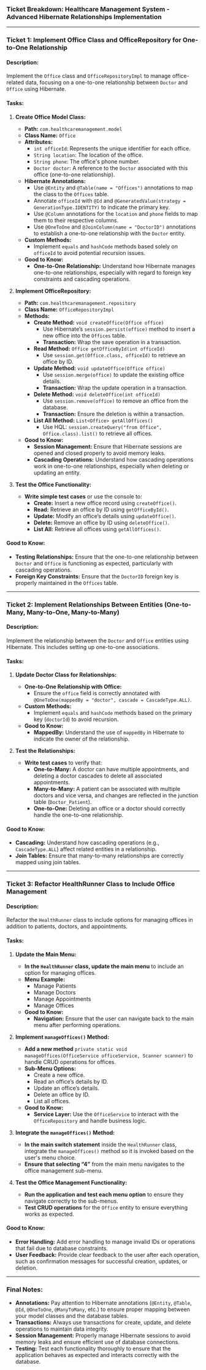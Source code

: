 
### Ticket Breakdown: Healthcare Management System - Advanced Hibernate Relationships Implementation

---

### **Ticket 1: Implement Office Class and OfficeRepository for One-to-One Relationship**

#### **Description:**
Implement the `Office` class and `OfficeRepositoryImpl` to manage office-related data, focusing on a one-to-one relationship between `Doctor` and `Office` using Hibernate.

#### **Tasks:**

1. **Create Office Model Class:**
   - **Path:** `com.healthcaremanagement.model`
   - **Class Name:** `Office`
   - **Attributes:**
     - `int officeId`: Represents the unique identifier for each office.
     - `String location`: The location of the office.
     - `String phone`: The office's phone number.
     - `Doctor doctor`: A reference to the `Doctor` associated with this office (one-to-one relationship).
   - **Hibernate Annotations:**
     - Use `@Entity` and `@Table(name = "Offices")` annotations to map the class to the `Offices` table.
     - Annotate `officeId` with `@Id` and `@GeneratedValue(strategy = GenerationType.IDENTITY)` to indicate the primary key.
     - Use `@Column` annotations for the `location` and `phone` fields to map them to their respective columns.
     - Use `@OneToOne` and `@JoinColumn(name = "DoctorID")` annotations to establish a one-to-one relationship with the `Doctor` entity.
   - **Custom Methods:**
     - Implement `equals` and `hashCode` methods based solely on `officeId` to avoid potential recursion issues.
   - **Good to Know:**
     - **One-to-One Relationship:** Understand how Hibernate manages one-to-one relationships, especially with regard to foreign key constraints and cascading operations.

2. **Implement OfficeRepository:**
   - **Path:** `com.healthcaremanagement.repository`
   - **Class Name:** `OfficeRepositoryImpl`
   - **Methods:**
     - **Create Method:** `void createOffice(Office office)`
       - Use Hibernate’s `session.persist(office)` method to insert a new office into the `Offices` table.
       - **Transaction:** Wrap the save operation in a transaction.
     - **Read Method:** `Office getOfficeById(int officeId)`
       - Use `session.get(Office.class, officeId)` to retrieve an office by ID.
     - **Update Method:** `void updateOffice(Office office)`
       - Use `session.merge(office)` to update the existing office details.
       - **Transaction:** Wrap the update operation in a transaction.
     - **Delete Method:** `void deleteOffice(int officeId)`
       - Use `session.remove(office)` to remove an office from the database.
       - **Transaction:** Ensure the deletion is within a transaction.
     - **List All Method:** `List<Office> getAllOffices()`
       - Use HQL: `session.createQuery("from Office", Office.class).list()` to retrieve all offices.
   - **Good to Know:**
     - **Session Management:** Ensure that Hibernate sessions are opened and closed properly to avoid memory leaks.
     - **Cascading Operations:** Understand how cascading operations work in one-to-one relationships, especially when deleting or updating an entity.

3. **Test the Office Functionality:**
   - **Write simple test cases** or use the console to:
     - **Create:** Insert a new office record using `createOffice()`.
     - **Read:** Retrieve an office by ID using `getOfficeById()`.
     - **Update:** Modify an office’s details using `updateOffice()`.
     - **Delete:** Remove an office by ID using `deleteOffice()`.
     - **List All:** Retrieve all offices using `getAllOffices()`.

#### **Good to Know:**
   - **Testing Relationships:** Ensure that the one-to-one relationship between `Doctor` and `Office` is functioning as expected, particularly with cascading operations.
   - **Foreign Key Constraints:** Ensure that the `DoctorID` foreign key is properly maintained in the `Offices` table.

---

### **Ticket 2: Implement Relationships Between Entities (One-to-Many, Many-to-One, Many-to-Many)**

#### **Description:**
Implement the relationship between the `Doctor` and `Office` entities using Hibernate. This includes setting up one-to-one associations.

#### **Tasks:**

1. **Update Doctor Class for Relationships:**
   - **One-to-One Relationship with Office:**
     - Ensure the `office` field is correctly annotated with `@OneToOne(mappedBy = "doctor", cascade = CascadeType.ALL)`.
   - **Custom Methods:**
     - Implement `equals` and `hashCode` methods based on the primary key (`doctorId`) to avoid recursion.
   - **Good to Know:**
     - **MappedBy:** Understand the use of `mappedBy` in Hibernate to indicate the owner of the relationship.

2. **Test the Relationships:**
   - **Write test cases** to verify that:
     - **One-to-Many:** A doctor can have multiple appointments, and deleting a doctor cascades to delete all associated appointments.
     - **Many-to-Many:** A patient can be associated with multiple doctors and vice versa, and changes are reflected in the junction table (`Doctor_Patient`).
     - **One-to-One:** Deleting an office or a doctor should correctly handle the one-to-one relationship.

#### **Good to Know:**
   - **Cascading:** Understand how cascading operations (e.g., `CascadeType.ALL`) affect related entities in a relationship.
   - **Join Tables:** Ensure that many-to-many relationships are correctly mapped using join tables.

---

### **Ticket 3: Refactor HealthRunner Class to Include Office Management**

#### **Description:**
Refactor the `HealthRunner` class to include options for managing offices in addition to patients, doctors, and appointments.

#### **Tasks:**

1. **Update the Main Menu:**
   - **In the `HealthRunner` class, update the main menu** to include an option for managing offices.
   - **Menu Example:**
     - Manage Patients
     - Manage Doctors
     - Manage Appointments
     - Manage Offices
   - **Good to Know:**
     - **Navigation:** Ensure that the user can navigate back to the main menu after performing operations.

2. **Implement `manageOffices()` Method:**
   - **Add a new method** `private static void manageOffices(OfficeService officeService, Scanner scanner)` to handle CRUD operations for offices.
   - **Sub-Menu Options:**
     - Create a new office.
     - Read an office’s details by ID.
     - Update an office’s details.
     - Delete an office by ID.
     - List all offices.
   - **Good to Know:**
     - **Service Layer:** Use the `OfficeService` to interact with the `OfficeRepository` and handle business logic.

3. **Integrate the `manageOffices()` Method:**
   - **In the main switch statement** inside the `HealthRunner` class, integrate the `manageOffices()` method so it is invoked based on the user's menu choice.
   - **Ensure that selecting “4”** from the main menu navigates to the office management sub-menu.

4. **Test the Office Management Functionality:**
   - **Run the application and test each menu option** to ensure they navigate correctly to the sub-menus.
   - **Test CRUD operations** for the `Office` entity to ensure everything works as expected.

#### **Good to Know:**
   - **Error Handling:** Add error handling to manage invalid IDs or operations that fail due to database constraints.
   - **User Feedback:** Provide clear feedback to the user after each operation, such as confirmation messages for successful creation, updates, or deletion.

---

### **Final Notes:**

- **Annotations:** Pay attention to Hibernate annotations (`@Entity`, `@Table`, `@Id`, `@OneToOne`, `@ManyToMany`, etc.) to ensure proper mapping between your model classes and the database tables.
- **Transactions:** Always use transactions for create, update, and delete operations to maintain data integrity.
- **Session Management:** Properly manage Hibernate sessions to avoid memory leaks and ensure efficient use of database connections.
- **Testing:** Test each functionality thoroughly to ensure that the application behaves as expected and interacts correctly with the database.

